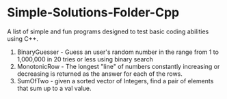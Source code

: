 # Simple-Solutions-Folder-Cpp
A list of simple and fun programs designed to test basic coding abilities using C++.

1. BinaryGuesser - Guess an user's random number in the range from 1 to 1,000,000 in 20 tries or less using binary search
2. MonotonicRow - The longest "line" of numbers constantly increasing or decreasing is returned as the answer for each of the rows.
3. SumOfTwo - given a sorted vector of Integers, find a pair of elements that sum up to a val value.
